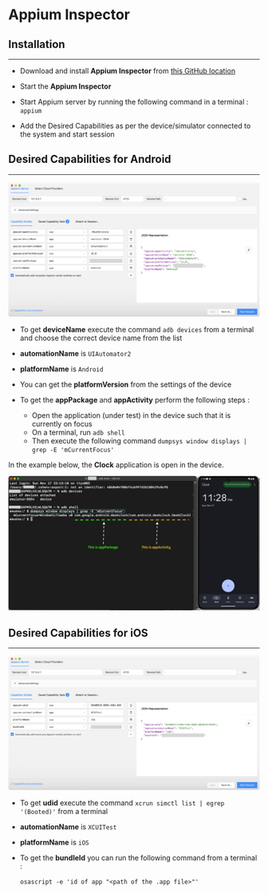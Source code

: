 # **Appium Inspector**

## **Installation**
-------

* Download and install **Appium Inspector** from [this GitHub location](https://github.com/appium/appium-inspector)

* Start the **Appium Inspector**

* Start Appium server by running the following command in a terminal :
   `appium`

* Add the Desired Capabilities as per the device/simulator connected to the system and start session


## **Desired Capabilities for Android**
-----------------------

![android](../img/mobiletesting/appiuminspectorAndroid.png "android")

* To get **deviceName** execute the command `adb devices` from a terminal and choose the correct device name from the list
* **automationName** is `UIAutomator2`
* **platformName** is `Android`
* You can get the **platformVersion** from the settings of the device
* To get the **appPackage** and **appActivity** perform the following steps :

    - Open the application (under test) in the device such that it is currently on focus
    - On a terminal, run `adb shell`
    - Then execute the following command `dumpsys window displays | grep -E 'mCurrentFocus'`

In the example below, the **Clock** application is open in the device.

![appdetails](../img/mobiletesting/androidapp.png "appdetails")


## **Desired Capabilities for iOS**
-----------------------

![iOS](../img/mobiletesting/appiuminspectoriOS.png "iOS")

* To get **udid** execute the command `xcrun simctl list | egrep '(Booted)'` from a terminal
* **automationName** is `XCUITest`
* **platformName** is `iOS`
* To get the **bundleId** you can run the following command from a terminal : 

  ```{ .shell .copy }
  osascript -e 'id of app "<path of the .app file>"'
  ```
